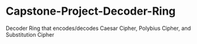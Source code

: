 # Capstone-Project-Decoder-Ring
Decoder Ring that encodes/decodes Caesar Cipher, Polybius Cipher, and Substitution Cipher

